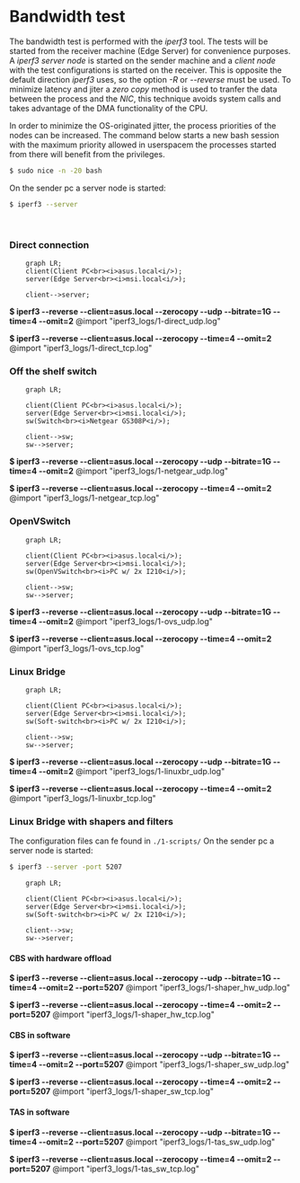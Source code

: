 
# Bandwidth test 

The bandwidth test is performed with the *iperf3* tool. The tests will be started from the receiver machine (Edge Server) for convenience purposes.
A *iperf3 server node* is started on the sender machine and a *client node* with the test configurations is started on the receiver. This is opposite the default direction *iperf3* uses, so the option *-R* or *--reverse* must be used. To minimize latency and jiter a *zero copy* method is used to tranfer the data between the process and the *NIC*, this technique avoids system calls and takes advantage of the DMA functionality of the CPU.

In order to minimize the OS-originated jitter, the process priorities of the nodes can be increased. The command below starts a new bash session with the maximum priority allowed in userspacem the processes started from there will benefit from the privileges.

```bash
$ sudo nice -n -20 bash
```
On the sender pc a server node is started:
```bash
$ iperf3 --server
```
<br>

### Direct connection

```mermaid
    graph LR;
    client(Client PC<br><i>asus.local<i/>);
    server(Edge Server<br><i>msi.local<i/>);

    client-->server;
```
**$ iperf3 --reverse --client=asus.local --zerocopy --udp --bitrate=1G --time=4 --omit=2**
@import "iperf3_logs/1-direct_udp.log"

**$ iperf3 --reverse --client=asus.local --zerocopy --time=4 --omit=2**
@import "iperf3_logs/1-direct_tcp.log"
<br>


<!--> <!-->
### Off the shelf switch

```mermaid
    graph LR;

    client(Client PC<br><i>asus.local<i/>);
    server(Edge Server<br><i>msi.local<i/>);
    sw(Switch<br><i>Netgear GS308P<i/>);

    client-->sw;
    sw-->server;
```
**$ iperf3 --reverse --client=asus.local --zerocopy --udp --bitrate=1G --time=4 --omit=2**
@import "iperf3_logs/1-netgear_udp.log"

**$ iperf3 --reverse --client=asus.local --zerocopy --time=4 --omit=2**
@import "iperf3_logs/1-netgear_tcp.log"
<br>


<!--> <!-->
### OpenVSwitch
```mermaid
    graph LR;

    client(Client PC<br><i>asus.local<i/>);
    server(Edge Server<br><i>msi.local<i/>);
    sw(OpenVSwitch<br><i>PC w/ 2x I210<i/>);

    client-->sw;
    sw-->server;
```
**$ iperf3 --reverse --client=asus.local --zerocopy --udp --bitrate=1G --time=4 --omit=2**
@import "iperf3_logs/1-ovs_udp.log"

**$ iperf3 --reverse --client=asus.local --zerocopy --time=4 --omit=2**
@import "iperf3_logs/1-ovs_tcp.log"
<br>


<!--> <!-->
### Linux Bridge

```mermaid
    graph LR;

    client(Client PC<br><i>asus.local<i/>);
    server(Edge Server<br><i>msi.local<i/>);
    sw(Soft-switch<br><i>PC w/ 2x I210<i/>);

    client-->sw;
    sw-->server;
```
**$ iperf3 --reverse --client=asus.local --zerocopy --udp --bitrate=1G --time=4 --omit=2**
@import "iperf3_logs/1-linuxbr_udp.log"

**$ iperf3 --reverse --client=asus.local --zerocopy --time=4 --omit=2**
@import "iperf3_logs/1-linuxbr_tcp.log"
<br>


<!--> <!-->
### Linux Bridge with shapers and filters
The configuration files can fe found in ```./1-scripts/```
On the sender pc a server node is started:
```bash
$ iperf3 --server -port 5207
```
```mermaid
    graph LR;

    client(Client PC<br><i>asus.local<i/>);
    server(Edge Server<br><i>msi.local<i/>);
    sw(Soft-switch<br><i>PC w/ 2x I210<i/>);

    client-->sw;
    sw-->server;
```
#### CBS with hardware offload
**$ iperf3 --reverse --client=asus.local --zerocopy --udp --bitrate=1G --time=4 --omit=2 --port=5207**
@import "iperf3_logs/1-shaper_hw_udp.log"

**$ iperf3 --reverse --client=asus.local --zerocopy --time=4 --omit=2 --port=5207**
@import "iperf3_logs/1-shaper_hw_tcp.log"
<br>

#### CBS in software
**$ iperf3 --reverse --client=asus.local --zerocopy --udp --bitrate=1G --time=4 --omit=2 --port=5207**
@import "iperf3_logs/1-shaper_sw_udp.log"

**$ iperf3 --reverse --client=asus.local --zerocopy --time=4 --omit=2 --port=5207**
@import "iperf3_logs/1-shaper_sw_tcp.log"
<br>

#### TAS in software
**$ iperf3 --reverse --client=asus.local --zerocopy --udp --bitrate=1G --time=4 --omit=2 --port=5207**
@import "iperf3_logs/1-tas_sw_udp.log"

**$ iperf3 --reverse --client=asus.local --zerocopy --time=4 --omit=2 --port=5207**
@import "iperf3_logs/1-tas_sw_tcp.log"
<br>
